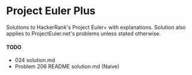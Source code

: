 # Project Euler Plus
Solutions to HackerRank's Project Euler+ with explanations. Solution also applies to ProjectEuler.net's problems unless stated otherwise.

#### TODO
* 024 solution.md
* Problem 206 README solution.md (Naive)

